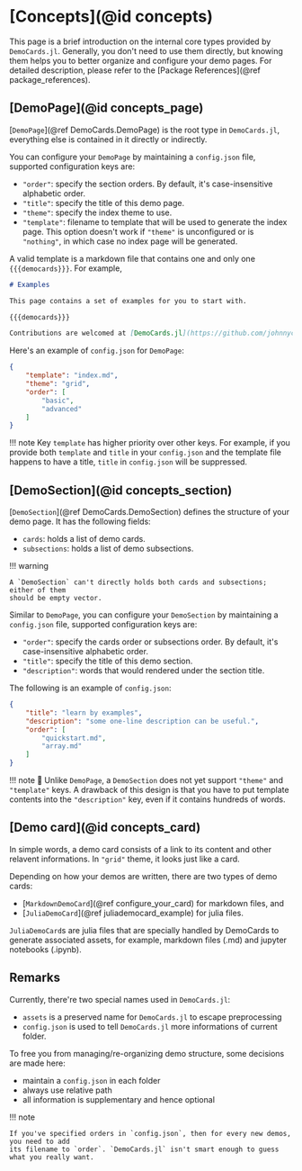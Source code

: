# [Concepts](@id concepts)

This page is a brief introduction on the internal core types provided by `DemoCards.jl`. Generally,
you don't need to use them directly, but knowing them helps you to better organize and configure
your demo pages. For detailed description, please refer to the [Package References](@ref
package_references).

## [DemoPage](@id concepts_page)

[`DemoPage`](@ref DemoCards.DemoPage) is the root type in `DemoCards.jl`, everything
else is contained in it directly or indirectly.

You can configure your `DemoPage` by maintaining a `config.json` file, supported
configuration keys are:

* `"order"`: specify the section orders. By default, it's case-insensitive alphabetic order.
* `"title"`: specify the title of this demo page.
* `"theme"`: specify the index theme to use.
* `"template"`: filename to template that will be used to generate the index page. This option
  doesn't work if `"theme"` is unconfigured or is `"nothing"`, in which case no index page will be
  generated.

A valid template is a markdown file that contains one and only one `{{{democards}}}`. For example,

```markdown
# Examples

This page contains a set of examples for you to start with.

{{{democards}}}

Contributions are welcomed at [DemoCards.jl](https://github.com/johnnychen94/DemoCards.jl) :D
```

Here's an example of `config.json` for `DemoPage`:

```json
{
    "template": "index.md",
    "theme": "grid",
    "order": [
        "basic",
        "advanced"
    ]
}
```

!!! note
    Key `template` has higher priority over other keys. For example, if you provide both
    `template` and `title` in your `config.json` and the template file happens to have a title,
    `title` in `config.json` will be suppressed.

## [DemoSection](@id concepts_section)

[`DemoSection`](@ref DemoCards.DemoSection) defines the structure of your demo page.
It has the following fields:

* `cards`: holds a list of demo cards.
* `subsections`: holds a list of demo subsections.

!!! warning

    A `DemoSection` can't directly holds both cards and subsections; either of them
    should be empty vector.

Similar to `DemoPage`, you can configure your `DemoSection` by maintaining a `config.json`
file, supported configuration keys are:

* `"order"`: specify the cards order or subsections order. By default, it's case-insensitive alphabetic order.
* `"title"`: specify the title of this demo section.
* `"description"`: words that would rendered under the section title.

The following is an example of `config.json`:

```json
{
    "title": "learn by examples",
    "description": "some one-line description can be useful.",
    "order": [
        "quickstart.md",
        "array.md"
    ]
}
```

!!! note
    🚧 Unlike `DemoPage`, a `DemoSection` does not yet support `"theme"` and `"template"` keys. A
    drawback of this design is that you have to put template contents into the `"description"` key,
    even if it contains hundreds of words.

## [Demo card](@id concepts_card)

In simple words, a demo card consists of a link to its content and other relavent informations. In
`"grid"` theme, it looks just like a card.

Depending on how your demos are written, there are two types of demo cards:

* [`MarkdownDemoCard`](@ref configure_your_card) for markdown files, and
* [`JuliaDemoCard`](@ref juliademocard_example) for julia files.

`JuliaDemoCard`s are julia files that are specially handled by DemoCards to generate associated
assets, for example, markdown files (.md) and jupyter notebooks (.ipynb).

## Remarks

Currently, there're two special names used in `DemoCards.jl`:

* `assets` is a preserved name for `DemoCards.jl` to escape preprocessing
* `config.json` is used to tell `DemoCards.jl` more informations of current folder.

To free you from managing/re-organizing demo structure, some decisions are made here:

* maintain a `config.json` in each folder
* always use relative path
* all information is supplementary and hence optional

!!! note

    If you've specified orders in `config.json`, then for every new demos, you need to add
    its filename to `order`. `DemoCards.jl` isn't smart enough to guess what you really want.

